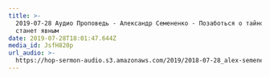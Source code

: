 ```yaml
---
title: >-
  2019-07-28 Аудио Проповедь - Александр Семененко - Позаботься о тайном - оно
  станет явным
date: 2019-07-28T18:01:47.644Z
media_id: JsfH820p
url_audio: >-
  https://hop-sermon-audio.s3.amazonaws.com/2019/2018-07-28_alex-semenenko_pozabotsja-o-tajnom_-_ono-stanet-javnym.mp3
---
```


